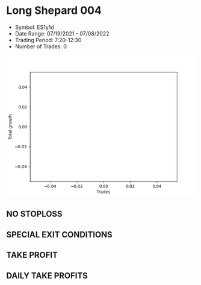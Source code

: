 # Long Shepard 004 
- Symbol: ES1y1d
- Date Range: 07/19/2021 - 07/08/2022
- Trading Period: 7:20-12:30
- Number of Trades: 0

![Plot](LongShepard004ES1y1d.png)
## NO STOPLOSS









## SPECIAL EXIT CONDITIONS 


## TAKE PROFIT











## DAILY TAKE PROFITS




























